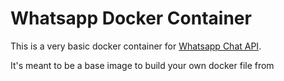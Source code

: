 # Whatsapp Docker Container

This is a very basic docker container for [Whatsapp Chat API](https://github.com/mgp25/Chat-API).

It's meant to be a base image to build your own docker file from
